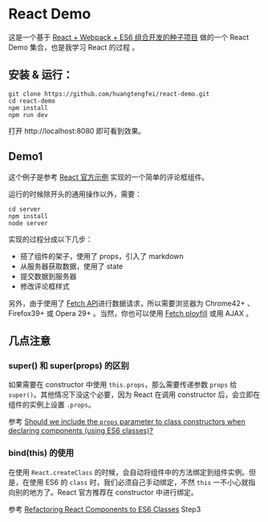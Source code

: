 
# React Demo

这是一个基于 [React + Webpack + ES6 组合开发的种子项目][1] 做的一个 React Demo 集合，也是我学习 React 的过程 。

## 安装 & 运行：

```
git clone https://github.com/huangtengfei/react-demo.git
cd react-demo
npm install
npm run dev
```

打开 http://localhost:8080 即可看到效果。

## Demo1

这个例子是参考 [React 官方示例][2] 实现的一个简单的评论框组件。

运行的时候除开头的通用操作以外，需要：

```
cd server
npm install
node server
```

实现的过程分成以下几步：

- 搭了组件的架子，使用了 props，引入了 markdown 
- 从服务器获取数据，使用了 state
- 提交数据到服务器
- 修改评论框样式

另外，由于使用了 [Fetch API][3]进行数据请求，所以需要浏览器为 Chrome42+ 、Firefox39+ 或 Opera 29+ 。当然，你也可以使用 [Fetch ployfill][4] 或用 AJAX 。

## 几点注意

### super() 和 super(props) 的区别

如果需要在 constructor 中使用 `this.props`，那么需要传递参数 `props` 给 `super()`。其他情况下没这个必要，因为 React 在调用 constructor 后，会立即在组件的实例上设置 `.props`。

参考 [Should we include the `props` parameter to class constructors when declaring components (using ES6 classes)?][6]

### bind(this) 的使用

在使用 `React.createClass` 的时候，会自动将组件中的方法绑定到组件实例。但是，在使用 ES6 的 `class` 时，我们必须自己手动绑定，不然 `this` 一不小心就指向别的地方了。React 官方推荐在 constructor 中进行绑定。

参考 [Refactoring React Components to ES6 Classes][7] Step3


  [1]: https://github.com/huangtengfei/blog/issues/17
  [2]: https://facebook.github.io/react/docs/tutorial.html
  [3]: https://developer.mozilla.org/zh-CN/docs/Web/API/Fetch_API
  [4]: https://github.com/github/fetch
  [5]: !%5Bimage%5D%28http://aligitlab.oss-cn-hangzhou-zmf.aliyuncs.com/uploads/aebuyer-project/fast-issue/68fce8b67e651d88fc3bb7eab88ecccf/image.png%29
  [6]: https://discuss.reactjs.org/t/should-we-include-the-props-parameter-to-class-constructors-when-declaring-components-using-es6-classes/2781
  [7]: http://www.newmediacampaigns.com/blog/refactoring-react-components-to-es6-classes